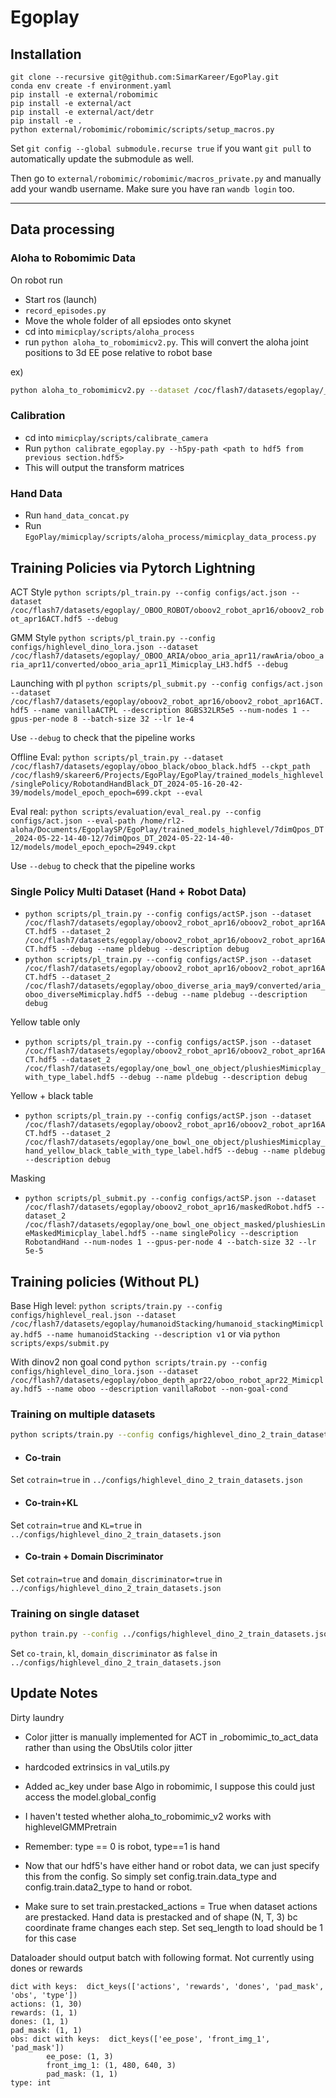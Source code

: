 # Egoplay
## Installation

```
git clone --recursive git@github.com:SimarKareer/EgoPlay.git
conda env create -f environment.yaml
pip install -e external/robomimic
pip install -e external/act
pip install -e external/act/detr
pip install -e .
python external/robomimic/robomimic/scripts/setup_macros.py
```

Set `git config --global submodule.recurse true` if you want `git pull` to automatically update the submodule as well.

Then go to  `external/robomimic/robomimic/macros_private.py` and manually add your wandb username. Make sure you have ran `wandb login` too.

-------
## Data processing
### Aloha to Robomimic Data
On robot run
- Start ros (launch)
- `record_episodes.py`
- Move the whole folder of all epsiodes onto skynet
- cd into `mimicplay/scripts/aloha_process`
- run `python aloha_to_robomimicv2.py`.  This will convert the aloha joint positions to 3d EE pose relative to robot base

ex) 
```bash
python aloha_to_robomimicv2.py --dataset /coc/flash7/datasets/egoplay/_OBOO_ROBOT/oboov2_robot_apr16/rawAloha --arm right --out /coc/flash7/datasets/egoplay/_OBOO_ROBOT/oboov2_robot_apr16/oboov2_robot_apr16_prestacked.hdf5  --extrinsics humanoidApr16 --data-type robot --prestack
```


### Calibration
- cd into `mimicplay/scripts/calibrate_camera`
- Run `python calibrate_egoplay.py --h5py-path <path to hdf5 from previous section.hdf5>`
- This will output the transform matrices


### Hand Data
- Run `hand_data_concat.py`
- Run `EgoPlay/mimicplay/scripts/aloha_process/mimicplay_data_process.py`



## Training Policies via Pytorch Lightning
ACT Style
`python scripts/pl_train.py --config configs/act.json --dataset /coc/flash7/datasets/egoplay/_OBOO_ROBOT/oboov2_robot_apr16/oboov2_robot_apr16ACT.hdf5 --debug`

GMM Style
`python scripts/pl_train.py --config configs/highlevel_dino_lora.json --dataset /coc/flash7/datasets/egoplay/_OBOO_ARIA/oboo_aria_apr11/rawAria/oboo_aria_apr11/converted/oboo_aria_apr11_Mimicplay_LH3.hdf5 --debug`

Launching with pl
`python scripts/pl_submit.py --config configs/act.json --dataset /coc/flash7/datasets/egoplay/oboov2_robot_apr16/oboov2_robot_apr16ACT.hdf5 --name vanillaACTPL --description 8GBS32LR5e5 --num-nodes 1 --gpus-per-node 8 --batch-size 32 --lr 1e-4`

Use `--debug` to check that the pipeline works


Offline Eval:
`python scripts/pl_train.py --dataset /coc/flash7/datasets/egoplay/oboo_black/oboo_black.hdf5 --ckpt_path /coc/flash9/skareer6/Projects/EgoPlay/EgoPlay/trained_models_highlevel/singlePolicy/RobotandHandBlack_DT_2024-05-16-20-42-39/models/model_epoch_epoch=699.ckpt --eval`

Eval real:
`python scripts/evaluation/eval_real.py --config configs/act.json --eval-path /home/rl2-aloha/Documents/EgoplaySP/EgoPlay/trained_models_highlevel/7dimQpos_DT_2024-05-22-14-40-12/7dimQpos_DT_2024-05-22-14-40-12/models/model_epoch_epoch=2949.ckpt`

Use `--debug` to check that the pipeline works


### Single Policy Multi Dataset (Hand + Robot Data)
- `python scripts/pl_train.py --config configs/actSP.json --dataset /coc/flash7/datasets/egoplay/oboov2_robot_apr16/oboov2_robot_apr16ACT.hdf5 --dataset_2 /coc/flash7/datasets/egoplay/oboov2_robot_apr16/oboov2_robot_apr16ACT.hdf5 --debug --name pldebug --description debug`
- `python scripts/pl_train.py --config configs/actSP.json --dataset /coc/flash7/datasets/egoplay/oboov2_robot_apr16/oboov2_robot_apr16ACT.hdf5 --dataset_2 /coc/flash7/datasets/egoplay/oboo_diverse_aria_may9/converted/aria_oboo_diverseMimicplay.hdf5 --debug --name pldebug --description debug`

Yellow table only
- `python scripts/pl_train.py --config configs/actSP.json --dataset /coc/flash7/datasets/egoplay/oboov2_robot_apr16/oboov2_robot_apr16ACT.hdf5 --dataset_2 /coc/flash7/datasets/egoplay/one_bowl_one_object/plushiesMimicplay_with_type_label.hdf5 --debug --name pldebug --description debug`

Yellow + black table
- `python scripts/pl_train.py --config configs/actSP.json --dataset /coc/flash7/datasets/egoplay/oboov2_robot_apr16/oboov2_robot_apr16ACT.hdf5 --dataset_2 /coc/flash7/datasets/egoplay/one_bowl_one_object/plushiesMimicplay_hand_yellow_black_table_with_type_label.hdf5 --debug --name pldebug --description debug`

Masking
- `python scripts/pl_submit.py --config configs/actSP.json --dataset /coc/flash7/datasets/egoplay/oboov2_robot_apr16/maskedRobot.hdf5 --dataset_2 /coc/flash7/datasets/egoplay/one_bowl_one_object_masked/plushiesLineMaskedMimicplay_label.hdf5 --name singlePolicy --description RobotandHand --num-nodes 1 --gpus-per-node 4 --batch-size 32 --lr 5e-5`


## Training policies (Without PL)
Base High level:
`python scripts/train.py --config configs/highlevel_real.json --dataset /coc/flash7/datasets/egoplay/humanoidStacking/humanoid_stackingMimicplay.hdf5 --name humanoidStacking --description v1`
or via `python scripts/exps/submit.py`

With dinov2 non goal cond
`python scripts/train.py --config configs/highlevel_dino_lora.json --dataset /coc/flash7/datasets/egoplay/oboo_depth_apr22/oboo_robot_apr22_Mimicplay.hdf5 --name oboo --description vanillaRobot --non-goal-cond`

### Training on multiple datasets
```bash
python scripts/train.py --config configs/highlevel_dino_2_train_datasets.json --dataset /coc/flash7/datasets/egoplay/one_bowl_one_object/plushiesMimicplay_hand_yellow_black_table_with_type_label.hdf5 --dataset_2 /coc/flash7/datasets/egoplay/oboov2_robot_apr16/oboov2_robot_apr16ACT.hdf5 --name debug --description debug --non-goal-cond --debug
```

- #### Co-train
Set `cotrain=true` in `../configs/highlevel_dino_2_train_datasets.json`

- #### Co-train+KL 
Set `cotrain=true` and `KL=true` in `../configs/highlevel_dino_2_train_datasets.json`

- #### Co-train + Domain Discriminator
Set `cotrain=true` and `domain_discriminator=true` in  `../configs/highlevel_dino_2_train_datasets.json`

### Training on single dataset
```bash
python train.py --config ../configs/highlevel_dino_2_train_datasets.json --dataset <path-to-dataset> --name <exp-name> --description no_goal --non-goal-cond
```

Set `co-train`, `kl`, `domain_discriminator` as `false` in  `../configs/highlevel_dino_2_train_datasets.json`

## Update Notes
Dirty laundry
- Color jitter is manually implemented for ACT in _robomimic_to_act_data rather than using the ObsUtils color jitter
- hardcoded extrinsics in val_utils.py
- Added ac_key under base Algo in robomimic, I suppose this could just access the model.global_config
- I haven't tested whether aloha_to_robomimic_v2 works with highlevelGMMPretrain

- Remember: type == 0 is robot, type==1 is hand
- Now that our hdf5's have either hand or robot data, we can just specify this from the config.  So simply set config.train.data_type and config.train.data2_type to hand or robot.
- Make sure to set train.prestacked_actions = True when dataset actions are prestacked.  Hand data is prestacked and of shape (N, T, 3) bc coordinate frame changes each step.  Set seq_length to load should be 1 for this case


Dataloader should output batch with following format.  Not currently using dones or rewards
```
dict with keys:  dict_keys(['actions', 'rewards', 'dones', 'pad_mask', 'obs', 'type'])
actions: (1, 30)
rewards: (1, 1)
dones: (1, 1)
pad_mask: (1, 1)
obs: dict with keys:  dict_keys(['ee_pose', 'front_img_1', 'pad_mask'])
        ee_pose: (1, 3)
        front_img_1: (1, 480, 640, 3)
        pad_mask: (1, 1)
type: int
```